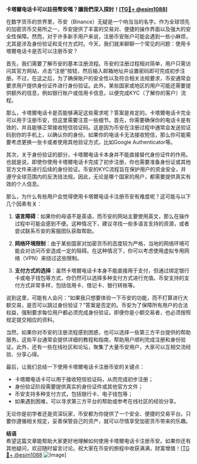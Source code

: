 **卡塔爾电话卡可以註冊幣安嗎？讓我們深入探討！[[TG💪+ @esim1088](https://t.me/s/esim1088)]**

在数字货币的世界里，币安（Binance）无疑是一个响当当的名字。作为全球领先的加密货币交易所之一，币安提供了丰富的交易对、便捷的操作界面以及强大的安全性保障。然而，对于许多新手用户来说，注册币安账户可能会遇到一些小麻烦，尤其是涉及身份验证和支付方式时。今天，我们就来聊聊一个常见的问题：使用卡塔爾电话卡是否可以注册币安？

首先，我们需要了解币安的基本注册流程。币安的注册过程相对简单，用户只需访问其官方网站，点击“注册”按钮，然后输入邮箱地址并设置密码即可完成初步注册。不过，在这之后，为了确保账户的安全性以及符合相关法规要求，币安通常会要求用户提供身份证件进行身份验证。此外，某些国家或地区的用户可能还需要提供额外的信息，例如银行账户或信用卡信息，以便完成KYC（了解你的客户）流程。

那么，卡塔爾电话卡是否能够满足这些需求呢？答案是肯定的。卡塔爾电话卡完全可以用于注册币安，但这里需要注意一些细节。首先，你需要确保你的电话卡是有效的，并且能够正常接收短信验证码。这是因为币安在注册过程中通常会发送验证码到你的手机上，以确认你的身份。如果你的电话卡无法接收短信，那么你可能需要考虑更换一张卡或者使用其他验证方式，比如Google Authenticator等。

其次，关于身份验证的部分，卡塔爾电话卡本身并不能直接替代身份证件的作用。也就是说，即使你使用卡塔爾电话卡完成了初步注册，你也需要准备身份证或其他官方文件来进行后续的身份验证。币安的KYC流程旨在保护用户的资金安全，并遵守全球范围内的反洗钱法规。因此，无论是哪个国家的用户，都需要提供真实有效的个人信息。

那么，为什么有些用户会觉得使用卡塔爾电话卡注册币安有难度呢？这可能与以下几个因素有关：

1. **语言障碍**：如果你的母语不是英语，而币安的网站主要使用英文，那么在操作过程中可能会感到不便。这种情况下，建议寻找一些多语言支持的资源，或者尝试联系币安的客服团队获取帮助。
   
2. **网络环境限制**：由于某些国家对加密货币的态度较为严格，当地的网络环境可能会对访问币安造成一定的阻碍。在这种情况下，你可以考虑使用虚拟专用网络（VPN）来绕过这些限制。

3. **支付方式的选择**：虽然卡塔爾电话卡本身不能直接用于支付，但通过绑定银行卡或电子钱包等方式，你仍然可以选择多种支付方式进行充值。币安支持的支付方式非常多样，包括信用卡、借记卡、银行转账等。

说到这里，可能有人会问：“如果我只想要体验一下币安的功能，而不打算进行大额交易，是否可以跳过身份验证？”答案是否定的。币安为了保障所有用户的合法权益，强制要求每位用户都必须完成身份验证。即便你是小额交易者，也必须按照规定提交相应的资料。

当然，如果你对币安的注册流程感到困惑，也可以选择一些第三方平台提供的帮助服务。这些平台通常会提供详细的教程和指南，帮助用户顺利完成注册和身份验证。此外，还有一些在线社区和论坛，聚集了大量币安用户，大家可以互相交流经验、分享心得。

最后，让我们总结一下使用卡塔爾电话卡注册币安的关键点：

- 卡塔爾电话卡可以用于接收短信验证码，从而完成初步注册；
- 身份验证阶段需要提供真实的身份证件或其他官方文件；
- 币安支持多种支付方式，包括银行卡、电子钱包等；
- 如果遇到困难，可以寻求第三方平台的帮助或参考在线社区的经验分享。

无论你是初学者还是资深玩家，币安都为你提供了一个安全、便捷的交易平台。只要你遵循相关规定，妥善保管自己的资产，就可以尽情享受加密货币带来的乐趣。

**结语**  
希望这篇文章能帮助大家更好地理解如何使用卡塔爾电话卡注册币安。如果你还有其他疑问，欢迎随时留言讨论。祝大家在币安的旅程中收获满满，财富增值！[[TG💪+ @esim1088](https://t.me/s/esim1088) ![Image](https://i.postimg.cc/4NQfJmqS/Snipaste-2025-05-13-00-14-12.png)]